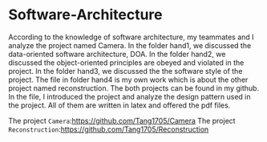 # Software-Architecture
According to the knowledge of software architecture, my teammates and I analyze the project named Camera. In the folder hand1, we discussed the data-oriented software architecture, DOA. In the folder hand2, we discussed the object-oriented principles are obeyed and violated in the project. In the folder hand3, we discussed the the software style of the project. The file in folder hand4 is my own work which is about the other project named reconstruction. The both projects can be found in my github. In the file, I introduced the project and analyze the design pattern used in  the project. All of them are written in latex and offered the pdf files.

The project `Camera`:https://github.com/Tang1705/Camera
The project `Reconstruction`:https://github.com/Tang1705/Reconstruction
